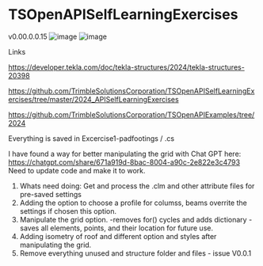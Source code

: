 # TSOpenAPISelfLearningExercises
v0.00.0.0.15
![image](https://github.com/user-attachments/assets/a817e42b-8ecc-4b04-89be-86ed6e579942)
![image](https://github.com/user-attachments/assets/514762a3-56ab-4212-94d9-9d5880bfd533)

Links 

https://developer.tekla.com/doc/tekla-structures/2024/tekla-structures-20398

https://github.com/TrimbleSolutionsCorporation/TSOpenAPISelfLearningExercises/tree/master/2024_APISelfLearningExercises

https://github.com/TrimbleSolutionsCorporation/TSOpenAPIExamples/tree/2024

Everything is saved in Excercise1-padfootings / .cs

I have found a way for better manipulating the grid with Chat GPT here:
https://chatgpt.com/share/671a919d-8bac-8004-a90c-2e822e3c4793
Need to update code and make it to work.

1. Whats need doing:
Get and process the .clm and other attribute files for pre-saved settings
2. Adding the option to choose a profile for columss, beams overrite the settings if chosen this option.
3. Manipulate the grid option. -removes for() cycles and adds dictionary - saves all elements, points, and their location for future use.
4. Adding isometry of roof and different option and styles after manipulating the grid.
5. Remove everything unused and structure folder and files - issue V0.0.1
